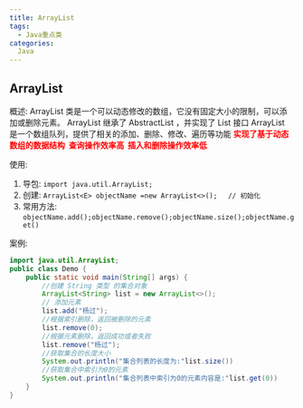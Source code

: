 ```yaml
---
title: ArrayList
tags:
  - Java重点类
categories:
  Java
---
```


## ArrayList

概述: 
    ArrayList 类是一个可以动态修改的数组，它没有固定大小的限制，可以添加或删除元素。
    ArrayList 继承了 AbstractList ，并实现了 List 接口
    ArrayList 是一个数组队列，提供了相关的添加、删除、修改、遍历等功能
    <font color='red'>__实现了基于动态数组的数据结构&nbsp;&nbsp;查询操作效率高&nbsp;&nbsp;插入和删除操作效率低__</font>

使用: 
1. 导包:   ```import java.util.ArrayList;``` 
2. 创建:   ```ArrayList<E> objectName =new ArrayList<>();　 // 初始化```
3. 常用方法: ```objectName.add();objectName.remove();objectName.size();objectName.get()```

案例:
``` Java
import java.util.ArrayList;
public class Demo {
    public static void main(String[] args) {
        //创建 String 类型 的集合对象
        ArrayList<String> list = new ArrayList<>();
        // 添加元素
        list.add("杨过");
        //根据索引删除，返回被删除的元素
        list.remove(0);     
        //根据元素删除，返回成功或者失败
        list.remove("杨过"); 
        //获取集合的长度大小
        System.out.println("集合列表的长度为:"list.size())
        //获取集合中索引为0的元素
        System.out.println("集合列表中索引为0的元素内容是:"list.get(0))
    }
}
```
